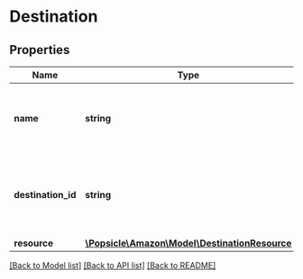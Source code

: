 # Destination

## Properties
Name | Type | Description | Notes
------------ | ------------- | ------------- | -------------
**name** | **string** | The developer-defined name for this destination. | 
**destination_id** | **string** | The destination identifier generated when you created the destination. | 
**resource** | [**\Popsicle\Amazon\Model\DestinationResource**](DestinationResource.md) |  | 

[[Back to Model list]](../../README.md#documentation-for-models) [[Back to API list]](../../README.md#documentation-for-api-endpoints) [[Back to README]](../../README.md)

